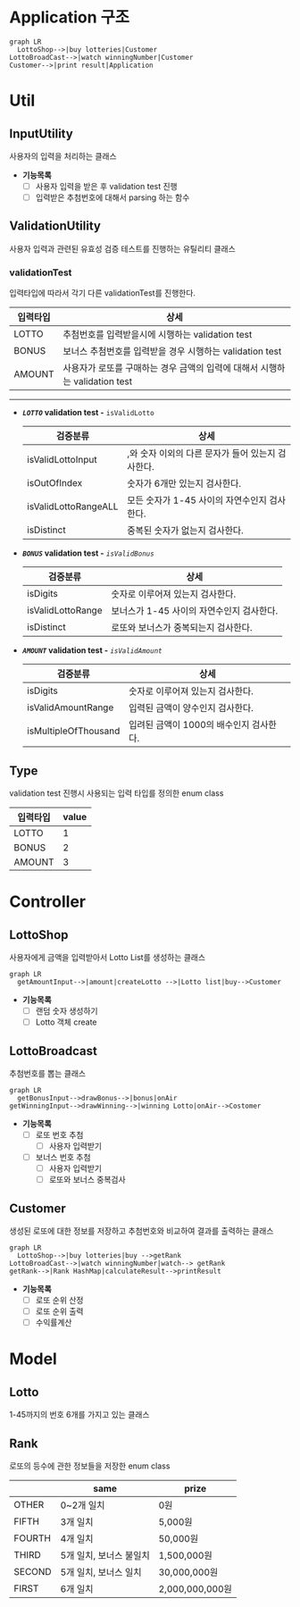 # Application 구조

```mermaid
graph LR
  LottoShop-->|buy lotteries|Customer 
LottoBroadCast-->|watch winningNumber|Customer
Customer-->|print result|Application
```

# Util

## InputUtility

사용자의 입력을 처리하는 클래스

- **기능목록**
    - [ ]  사용자 입력을 받은 후 validation test 진행
    - [ ]  입력받은 추첨번호에 대해서 parsing 하는 함수

## ValidationUtility

사용자 입력과 관련된 유효성 검증 테스트를 진행하는 유틸리티 클래스

### validationTest

입력타입에 따라서 각기 다른 validationTest를 진행한다.

| 입력타입 | 상세 |
| --- | --- |
| LOTTO | 추첨번호를 입력받을시에 시행하는 validation test |
| BONUS | 보너스 추첨번호를 입력받을 경우 시행하는 validation test |
| AMOUNT | 사용자가 로또를 구매하는 경우 금액의 입력에 대해서 시행하는 validation test |
---
- ***`LOTTO`* validation test -** `isValidLotto`


    | 검증분류 | 상세 |
    | --- | --- |
    | isValidLottoInput | ,와 숫자 이외의 다른 문자가 들어 있는지 검사한다. |
    | isOutOfIndex | 숫자가 6개만 있는지 검사한다. |
    | isValidLottoRangeALL | 모든 숫자가 1-45 사이의 자연수인지 검사한다. |
    | isDistinct | 중복된 숫자가 없는지 검사한다.  |
- ***`BONUS`* validation test -** *`isValidBonus`*


    | 검증분류 | 상세 |
    | --- | --- |
    | isDigits | 숫자로 이루어져 있는지 검사한다.  |
    | isValidLottoRange | 보너스가 1-45 사이의 자연수인지 검사한다.  |
    | isDistinct | 로또와 보너스가 중복되는지 검사한다.  |
- ***`AMOUNT`* validation test -** *`isValidAmount`*


    | 검증분류 | 상세 |
    | --- | --- |
    | isDigits | 숫자로 이루어져 있는지 검사한다. |
    | isValidAmountRange | 입력된 금액이 양수인지 검사한다. |
    | isMultipleOfThousand | 입려된 금액이 1000의 배수인지 검사한다. |

## Type

validation test 진행시 사용되는 입력 타입를 정의한 enum class

| 입력타입 | value |
| --- | --- |
| LOTTO | 1 |
| BONUS | 2 |
| AMOUNT | 3 |

# Controller

## LottoShop

사용자에게 금액을 입력받아서 Lotto List를 생성하는 클래스

```mermaid
graph LR
  getAmountInput-->|amount|createLotto -->|Lotto list|buy-->Customer
```

- **기능목록**
    - [ ]  랜덤 숫자 생성하기
    - [ ]  Lotto 객체 create

## LottoBroadcast

추첨번호를 뽑는 클래스

```mermaid
graph LR
  getBonusInput-->drawBonus-->|bonus|onAir
getWinningInput-->drawWinning-->|winning Lotto|onAir-->Costomer
```

- **기능목록**
    - [ ]  로또 번호 추첨
        - [ ]  사용자 입력받기
    - [ ]  보너스 번호 추첨
        - [ ]  사용자 입력받기
        - [ ]  로또와 보너스 중복검사

## Customer

생성된 로또에 대한 정보를 저장하고 추첨번호와 비교하여 결과를 출력하는 클래스

```mermaid
graph LR
  LottoShop-->|buy lotteries|buy -->getRank
LottoBroadCast-->|watch winningNumber|watch--> getRank
getRank-->|Rank HashMap|calculateResult-->printResult
```

- **기능목록**
    - [ ]  로또 순위 산정
    - [ ]  로또 순위 출력
    - [ ]  수익률계산

# Model

## Lotto

1-45까지의 번호 6개를 가지고 있는 클래스

## Rank

로또의 등수에 관한 정보들을 저장한  enum class

|  | same | prize |
| --- | --- | --- |
| OTHER | 0~2개 일치 | 0원 |
| FIFTH | 3개 일치 | 5,000원 |
| FOURTH | 4개 일치 | 50,000원 |
| THIRD | 5개 일치, 보너스 불일치 | 1,500,000원 |
| SECOND | 5개 일치, 보너스 일치 | 30,000,000원 |
| FIRST | 6개 일치 | 2,000,000,000원 |
